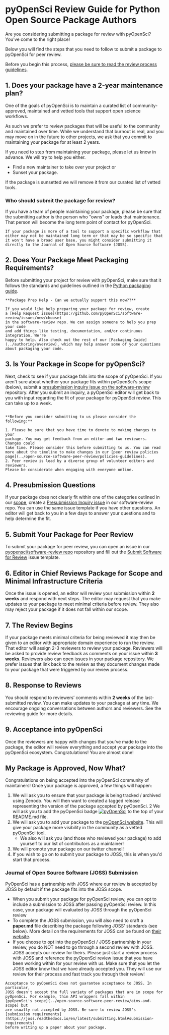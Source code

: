 # pyOpenSci Review Guide for Python Open Source Package Authors

Are you considering submitting a package for review with pyOpenSci? You've 
come to the right place!

Below you will find the steps that you need to follow to submit a package 
to pyOpenSci for peer review. 

Before you begin this process, [please be sure to read the review process guidelines](../open-source-software-peer-review/policies-guidelines).

## 1. Does your package have a 2-year maintenance plan?
One of the goals of pyOpenSci is to maintain a curated list of 
community-approved, maintained and vetted tools that support open science workflows. 

As such we prefer to review packages that will be useful to the community
and maintained over time. While we understand that burnout is real,
and you may move on in the future to other projects, we ask that you commit
to maintaining your package for at least 2 years. 

If you need to step from maintaining your package, please let us know
in advance. We will try to help you either.

* Find a new maintainer to take over your project or
* Sunset your package.

If the package is sunsetted we will remove it from our curated list 
of vetted tools. 

### Who should submit the package for review?

If you have a team of people maintaining your package, please be sure
that the submitting author is the person who "owns" or leads that maintenance. That person will become the long term point of contact 
for pyOpenSci.

```{note}
If your package is more of a tool to support a specific workflow that 
either may not be maintained long term or that may be so specific that 
it won't have a broad user base, you might consider submitting it 
directly to the Journal of Open Source Software (JOSS). 
```


## 2. Does Your Package Meet Packaging Requirements?
Before submitting your project for review with pyOpenSci, make sure that it
follows the standards and guidelines outlined in the 
[Python packaging guide](../authoring/index).

```{note}
**Package Prep Help - Can we actually support this now??**

If you would like help preparing your package for review, create 
a [Help Request issue](https://github.com/pyOpenSci/software-review/issues/new/choose) 
in the software-review repo. We can assign someone to help you prep your code 
and add things like testing, documentation, and/or continuous integration. We're 
happy to help. Also check out the rest of our [Packaging Guide](../authoring/overview), which may help answer some of your questions about packaging your code.
```

## 3. Is Your Package in Scope for pyOpenSci?
Next, check to see if your package falls into the scope of pyOpenSci. If you aren't 
sure about whether your package fits within pyOpenSci's scope (below), submit
a [presubmission inquiry issue on the software-review](https://github.com/pyOpenSci/software-review/issues/new?assignees=&labels=0%2Fpresubmission&template=presubmission-inquiry.md&title=)
repository. After you submit an inquiry, a pyOpenSci editor will get back to you 
with input regarding the fit of your package for pyOpenSci review. This can take 
up to a week. 

```{include} ../scope.md
```

```{note} 
**Before you consider submitting to us please consider the following:**

1. Please be sure that you have time to devote to making changes to your 
package. You may get feedback from an editor and two reviewers. Changes could 
take time. Please consider this before submitting to us. You can read more about the timeline to make changes in our [peer review policies page](../open-source-software-peer-review/policies-guidelines).
2. Peer review is lead by a diverse group of volunteer editors and reviewers. 
Please be considerate when engaging with everyone online. 
```

## 4. Presubmission Questions

If your package does not clearly fit within one of the categories outlined in
our [scope](../open-source-software-peer-review/aims-and-scope), create
a [Presubmission Inquiry issue](https://github.com/pyOpenSci/software-review/issues/new?assignees=&labels=0%2Fpresubmission&template=presubmission-inquiry.md&title=)
in our software-review repo. You can use the same issue template if you have
other questions. An editor will get back to you in a few days to answer your
questions and to help determine the fit.

## 5. Submit Your Package for Peer Review
To submit your package for peer review, you can 
open an issue in our [pyopensci/software-review repo](https://github.com/pyOpenSci/software-review/issues/new/choose/issues/new/choose)
repository and fill out the [Submit Software for Review](https://github.com/pyOpenSci/software-review/issues/new?assignees=&labels=1%2Feditor-checks%2C+New+Submission%21&template=submit-software-for-review.md&title=) issue template. 

## 6. Editor in Chief Reviews Package for Scope and Minimal Infrastructure Criteria
Once the issue is opened, an editor will review your submission within 
**2 weeks** and respond with next steps. The editor may request that you make updates
to your package to meet minimal criteria before review. They also may reject your 
package if it does not fall within our scope. 

## 7. The Review Begins
If your package meets minimal criteria for being 
reviewed it may then be given to an editor with appropriate domain experience 
to run the review. That editor will assign 2-3 reviewers to review your 
package. Reviewers will be asked to provide review feedback  as comments on your 
issue within **3 weeks**. Reviewers also can open issues in your package repository. 
We prefer issues that link back to the review as they document changes made to your 
package that were triggered by our review process.

## 8. Response to Reviews
You should respond to reviewers’ comments within **2 weeks** of the 
last-submitted review. You can make updates to your package at any time. We 
encourage ongoing conversations between authors and reviewers. See the 
reviewing guide for more details.

## 9. Acceptance into pyOpenSci
Once the reviewers are happy with changes that you've made to the package, the
editor will review everything and accept your package into the pyOpenSci ecosystem.
Congratulations! You are almost done!

## My Package is Approved, Now What?

Congratulations on being accepted into the pyOpenSci community of maintainers!
Once your package is approved, a few things will happen:

1. We will ask you to ensure that your package is being tracked / archived using 
Zenodo. You will then want to created a tagged release representing the version of the 
package accepted by pyOpenSci.
2 We will ask you to add the pyOpenSci badge [![pyOpenSci](https://tinyurl.com/y22nb8up)](https://github.com/pyOpenSci/software-review/issues/issue-number) to the 
top of your README.md file.
1. We will ask you to add your package to the [pyOpenSci website](https://www.pyopensci.org/contributors/). This will give 
your package more visibility in the community as a vetted pyOpenSci tool.
    * We also will ask you (and those who reviewed your package) to add yourself to our list of contributors as a maintainer!
1. We will promote your package on our twitter channel!
2. If you wish to go on to submit your package to JOSS, this is when you'd start 
that process. 

### Journal of Open Source Software (JOSS) Submission

PyOpenSci has a partnership with JOSS where our review is accepted by JOSS by
default if the package fits into the JOSS scope.

- When you submit your package for pyOpenSci review, you can opt to include a 
submission to JOSS after passing pyOpenSci review. In this case, your package 
will evaluated by JOSS through the pyOpenSci review
- To complete the JOSS submission, you will also need to craft a **paper.md** 
file describing the package following JOSS' standards (see below). More detail on the requirements for JOSS can be found on [their website](https://joss.readthedocs.io/en/latest/submitting.html#what-should-my-paper-contain).
- If you choose to opt into the pyOpenSci / JOSS partnership in your review, 
you do NOT need to go through a second review with JOSS. JOSS accepts our review
for theirs. Please just start a review process with JOSS and reference the pyOpenSci
review issue that you have been working within for your review with us. Make sure
that you let the JOSS editor know that we have already accepted you. They will use 
our review for their process and fast track you through their review! 

```{note} 
Acceptance to pyOpenSci does not guarantee acceptance to JOSS. In particular, 
JOSS doesn't accept the full variety of packages that are in scope for
pyOpenSci. For example, thin API wrappers fall within
[pyOpenSci's scope](../open-source-software-peer-review/aims-and-scope) but 
are usually not accepted by JOSS. Be sure to review JOSS's 
[submission requirements](https://joss.readthedocs.io/en/latest/submitting.html#submission-requirements) 
before writing up a paper about your package.
```
